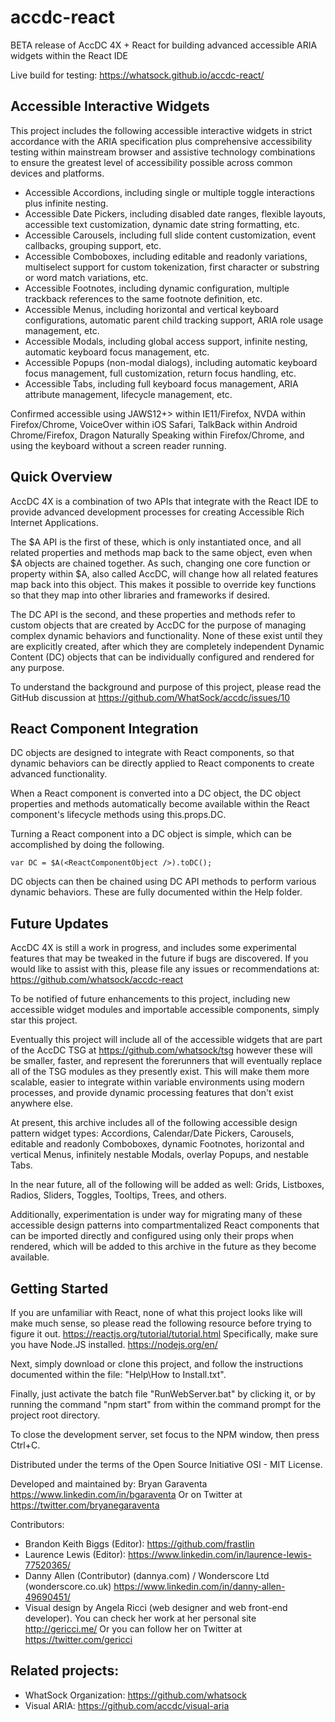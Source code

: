# accdc-react
BETA release of AccDC 4X + React for building advanced accessible ARIA widgets within the React IDE

Live build for testing: https://whatsock.github.io/accdc-react/

Accessible Interactive Widgets
-----

This project includes the following accessible interactive widgets in strict accordance with the ARIA specification plus comprehensive accessibility testing within mainstream browser and assistive technology combinations to ensure the greatest level of accessibility possible across common devices and platforms.

* Accessible Accordions, including single or multiple toggle interactions plus infinite nesting.
* Accessible Date Pickers, including disabled date ranges, flexible layouts, accessible text customization, dynamic date string formatting, etc.
* Accessible Carousels, including full slide content customization, event callbacks, grouping support, etc.
* Accessible Comboboxes, including editable and readonly variations, multiselect support for custom tokenization, first character or substring or word match variations, etc.
* Accessible Footnotes, including dynamic configuration, multiple trackback references to the same footnote definition, etc.
* Accessible Menus, including horizontal and vertical keyboard configurations, automatic parent child tracking support, ARIA role usage management, etc.
* Accessible Modals, including global access support, infinite nesting, automatic keyboard focus management, etc.
* Accessible Popups (non-modal dialogs), including automatic keyboard focus management, full customization, return focus handling, etc.
* Accessible Tabs, including full keyboard focus management, ARIA attribute management, lifecycle management, etc.

Confirmed accessible using JAWS12+> within IE11/Firefox, NVDA within Firefox/Chrome, VoiceOver within iOS Safari, TalkBack within Android Chrome/Firefox, Dragon Naturally Speaking within Firefox/Chrome, and using the keyboard without a screen reader running.

Quick Overview
-----

AccDC 4X is a combination of two APIs that integrate with the React IDE to provide advanced development processes for creating Accessible Rich Internet Applications.

The $A API is the first of these, which is only instantiated once, and all related properties and methods map back to the same object, even when $A objects are chained together. As such, changing one core function or property within $A, also called AccDC, will change how all related features map back into this object. This makes it possible to override key functions so that they map into other libraries and frameworks if desired.

The DC API is the second, and these properties and methods refer to custom objects that are created by AccDC for the purpose of managing complex dynamic behaviors and functionality. None of these exist until they are explicitly created, after which they are completely independent Dynamic Content (DC) objects that can be individually configured and rendered for any purpose.

To understand the background and purpose of this project, please read the GitHub discussion at
https://github.com/WhatSock/accdc/issues/10

React Component Integration
-----

DC objects are designed to integrate with React components, so that dynamic behaviors can be directly applied to React components to create advanced functionality.

When a React component is converted into a DC object, the DC object properties and methods automatically become available within the React component's lifecycle methods using this.props.DC.

Turning a React component into a DC object is simple, which can be accomplished by doing the following.

```
var DC = $A(<ReactComponentObject />).toDC();
```

DC objects can then be chained using DC API methods to perform various dynamic behaviors. These are fully documented within the Help folder.

Future Updates
-----

AccDC 4X is still a work in progress, and includes some experimental features that may be tweaked in the future if bugs are discovered. If you would like to assist with this, please file any issues or recommendations at: https://github.com/whatsock/accdc-react

To be notified of future enhancements to this project, including new accessible widget modules and importable accessible components, simply star this project.

Eventually this project will include all of the accessible widgets that are part of the AccDC TSG at https://github.com/whatsock/tsg
however these will be smaller, faster, and represent the forerunners that will eventually replace all of the TSG modules as they presently exist. This will make them more scalable, easier to integrate within variable environments using modern processes, and provide dynamic processing features that don't exist anywhere else.

At present, this archive includes all of the following accessible design pattern widget types: Accordions, Calendar/Date Pickers, Carousels, editable and readonly Comboboxes, dynamic Footnotes, horizontal and vertical Menus, infinitely nestable Modals, overlay Popups, and nestable Tabs.

In the near future, all of the following will be added as well: Grids, Listboxes, Radios, Sliders, Toggles, Tooltips, Trees, and others.

Additionally, experimentation is under way for migrating many of these accessible design patterns into compartmentalized React components that can be imported directly and configured using only their props when rendered, which will be added to this archive in the future as they become available.

Getting Started
-----

If you are unfamiliar with React, none of what this project looks like will make much sense, so please read the following resource before trying to figure it out.
https://reactjs.org/tutorial/tutorial.html
Specifically, make sure you have Node.JS installed.
https://nodejs.org/en/

Next, simply download or clone this project, and follow the instructions documented within the file: "Help\How to Install.txt".

Finally, just activate the batch file "RunWebServer.bat" by clicking it, or by running the command "npm start" from within the command prompt for the project root directory.

To close the development server, set focus to the NPM window, then press Ctrl+C.

Distributed under the terms of the Open Source Initiative OSI - MIT License.

Developed and maintained by: Bryan Garaventa https://www.linkedin.com/in/bgaraventa
Or on Twitter at https://twitter.com/bryanegaraventa

Contributors:

* Brandon Keith Biggs (Editor): https://github.com/frastlin
* Laurence Lewis (Editor): https://www.linkedin.com/in/laurence-lewis-77520365/  
* Danny Allen (Contributor) (dannya.com) / Wonderscore Ltd (wonderscore.co.uk) https://www.linkedin.com/in/danny-allen-49690451/
* Visual design by Angela Ricci (web designer and web front-end developer). You can check her work at her personal site http://gericci.me/ Or you can follow her on Twitter at https://twitter.com/gericci

Related projects:
-----

* WhatSock Organization: https://github.com/whatsock
* Visual ARIA: https://github.com/accdc/visual-aria
